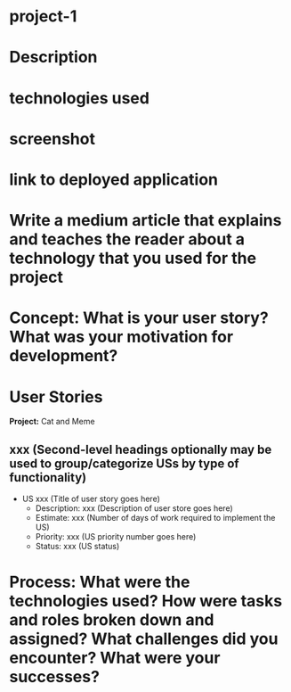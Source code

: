 # project-1


# Description

# technologies used

# screenshot

# link to deployed application

# Write a medium article that explains and teaches the reader about a technology that you used for the project

# Concept: What is your user story? What was your motivation for development?
# User Stories
**Project:** Cat and Meme

## xxx (Second-level headings optionally may be used to group/categorize USs by type of functionality)

- US xxx (Title of user story goes here)
  - Description: xxx (Description of user store goes here)
  - Estimate: xxx (Number of days of work required to implement the US)
  - Priority: xxx (US priority number goes here)
  - Status: xxx (US status)


# Process: What were the technologies used? How were tasks and roles broken down and assigned? What challenges did you encounter? What were your successes?
